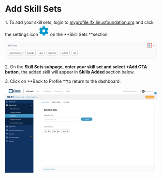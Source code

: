 # Add Skill Sets

1\. To add your skill sets, login to [myprofile.lfx.linuxfoundation.org](https://myprofile.lfx.linuxfoundation.org) and click the settings icon![](<../.gitbook/assets/settings (1).png>)on the **Skill Sets **section.

![](../.gitbook/assets/skill-sets.png)

2\. On the **Skill Sets **subpage, enter your skill set and select +Add CTA button**,** the added skill will appear in **Skills Added** section below.&#x20;

3\. Click on **Back to Profile **to return to the dashboard.

![](<../.gitbook/assets/skill-sets (2).png>)
